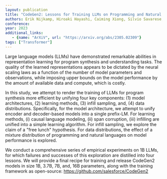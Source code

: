 ```yaml
---
layout: publication
title: "CodeGen2: Lessons for Training LLMs on Programming and Natural Languages"
authors: Erik Nijkamp, Hiroaki Hayashi, Caiming Xiong, Silvio Savarese, Yingbo Zhou
conference:
year: 2023
additional_links:
   - {name: "ArXiV", url: "https://arxiv.org/abs/2305.02309"}
tags: ["Transformer"]
---
```

Large language models (LLMs) have demonstrated remarkable abilities in representation learning for program synthesis and understanding tasks. The quality of the learned representations appears to be dictated by the neural scaling laws as a function of the number of model parameters and observations, while imposing upper bounds on the model performance by the amount of available data and compute, which is costly.

In this study, we attempt to render the training of LLMs for program synthesis more efficient by unifying four key components: (1) model architectures, (2) learning methods, (3) infill sampling, and, (4) data distributions. Specifically, for the model architecture, we attempt to unify encoder and decoder-based models into a single prefix-LM. For learning methods, (i) causal language modeling, (ii) span corruption, (iii) infilling are unified into a simple learning algorithm. For infill sampling, we explore the claim of a "free lunch" hypothesis. For data distributions, the effect of a mixture distribution of programming and natural languages on model performance is explored.

We conduct a comprehensive series of empirical experiments on 1B LLMs, for which failures and successes of this exploration are distilled into four lessons. We will provide a final recipe for training and release CodeGen2 models in size 1B, 3.7B, 7B, and, 16B parameters, along with the training framework as open-source: https://github.com/salesforce/CodeGen2 
